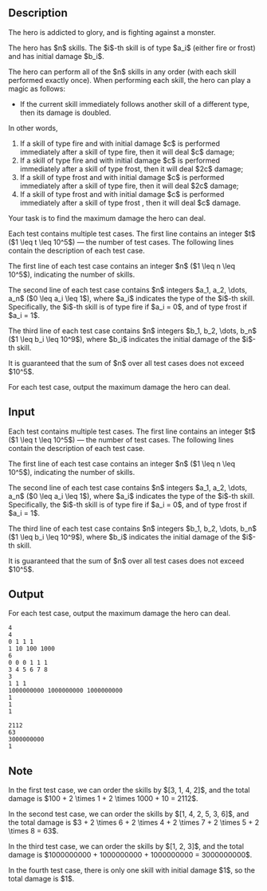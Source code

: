 ## Description

<div><p>The hero is addicted to glory, and is fighting against a monster. </p><p>The hero has $n$ skills. The $i$-th skill is of type $a_i$ (either <span class="tex-font-style-bf">fire</span> or <span class="tex-font-style-bf">frost</span>) and has initial damage $b_i$. </p><p>The hero can perform all of the $n$ skills in any order (with each skill performed exactly <span class="tex-font-style-bf">once</span>). When performing each skill, the hero can play a magic as follows: </p><ul> <li> If the current skill immediately follows another skill of a different type, then its damage is <span class="tex-font-style-bf">doubled</span>. </li></ul> In other words, <ol> <li> If a skill of type fire and with initial damage $c$ is performed immediately after a skill of type fire, then it will deal $c$ damage; </li><li> If a skill of type fire and with initial damage $c$ is performed immediately after a skill of type frost, then it will deal $2c$ damage; </li><li> If a skill of type frost and with initial damage $c$ is performed immediately after a skill of type fire, then it will deal $2c$ damage; </li><li> If a skill of type frost and with initial damage $c$ is performed immediately after a skill of type frost , then it will deal $c$ damage. </li></ol><p>Your task is to find the <span class="tex-font-style-bf">maximum</span> damage the hero can deal. </p></div><div class="input-specification"><p>Each test contains multiple test cases. The first line contains an integer $t$ ($1 \leq t \leq 10^5$) — the number of test cases. The following lines contain the description of each test case.</p><p>The first line of each test case contains an integer $n$ ($1 \leq n \leq 10^5$), indicating the number of skills. </p><p>The second line of each test case contains $n$ integers $a_1, a_2, \dots, a_n$ ($0 \leq a_i \leq 1$), where $a_i$ indicates the type of the $i$-th skill. Specifically, the $i$-th skill is of type fire if $a_i = 0$, and of type frost if $a_i = 1$. </p><p>The third line of each test case contains $n$ integers $b_1, b_2, \dots, b_n$ ($1 \leq b_i \leq 10^9$), where $b_i$ indicates the initial damage of the $i$-th skill. </p><p>It is guaranteed that the sum of $n$ over all test cases does not exceed $10^5$.</p></div><div class="output-specification"><p>For each test case, output the maximum damage the hero can deal.</p></div>

## Input

<p>Each test contains multiple test cases. The first line contains an integer $t$ ($1 \leq t \leq 10^5$) — the number of test cases. The following lines contain the description of each test case.</p><p>The first line of each test case contains an integer $n$ ($1 \leq n \leq 10^5$), indicating the number of skills. </p><p>The second line of each test case contains $n$ integers $a_1, a_2, \dots, a_n$ ($0 \leq a_i \leq 1$), where $a_i$ indicates the type of the $i$-th skill. Specifically, the $i$-th skill is of type fire if $a_i = 0$, and of type frost if $a_i = 1$. </p><p>The third line of each test case contains $n$ integers $b_1, b_2, \dots, b_n$ ($1 \leq b_i \leq 10^9$), where $b_i$ indicates the initial damage of the $i$-th skill. </p><p>It is guaranteed that the sum of $n$ over all test cases does not exceed $10^5$.</p>

## Output

<p>For each test case, output the maximum damage the hero can deal.</p>





```input1|2,3,4,8,9,10
4
4
0 1 1 1
1 10 100 1000
6
0 0 0 1 1 1
3 4 5 6 7 8
3
1 1 1
1000000000 1000000000 1000000000
1
1
1
```




```output1
2112
63
3000000000
1
```



## Note

<p>In the first test case, we can order the skills by $[3, 1, 4, 2]$, and the total damage is $100 + 2 \times 1 + 2 \times 1000 + 10 = 2112$.</p><p>In the second test case, we can order the skills by $[1, 4, 2, 5, 3, 6]$, and the total damage is $3 + 2 \times 6 + 2 \times 4 + 2 \times 7 + 2 \times 5 + 2 \times 8 = 63$.</p><p>In the third test case, we can order the skills by $[1, 2, 3]$, and the total damage is $1000000000 + 1000000000 + 1000000000 = 3000000000$.</p><p>In the fourth test case, there is only one skill with initial damage $1$, so the total damage is $1$. </p>
